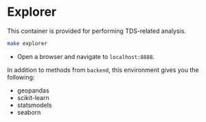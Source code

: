 # Explorer

This container is provided for performing TDS-related analysis.

```sh
make explorer
```

- Open a browser and navigate to `localhost:8888`.

In addition to methods from `backend`, this environment gives you the following:
- geopandas
- scikit-learn
- statsmodels
- seaborn

